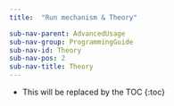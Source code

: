 ```yaml
---
title:  "Run mechanism & Theory"

sub-nav-parent: AdvancedUsage
sub-nav-group: ProgrammingGuide
sub-nav-id: Theory
sub-nav-pos: 2
sub-nav-title: Theory
---
```


* This will be replaced by the TOC
{:toc}
